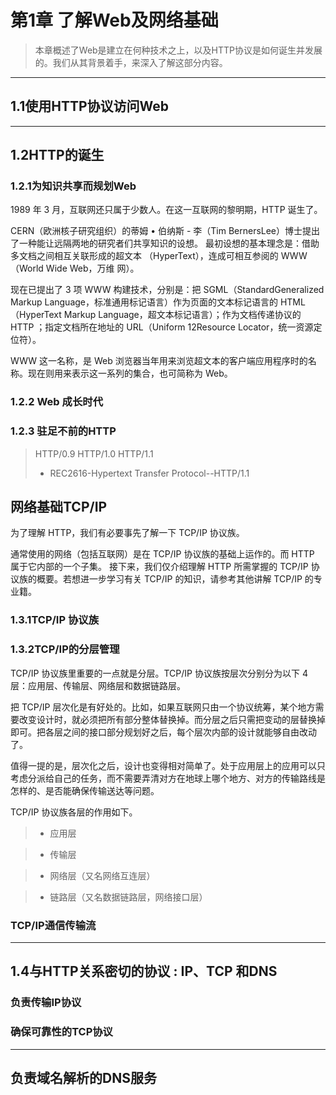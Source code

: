 # 第1章 了解Web及网络基础
> 本章概述了Web是建立在何种技术之上，以及HTTP协议是如何诞生并发展的。我们从其背景着手，来深入了解这部分内容。
----
## 1.1使用HTTP协议访问Web
----
## 1.2HTTP的诞生
### 1.2.1为知识共享而规划Web
1989 年 3 月，互联网还只属于少数人。在这一互联网的黎明期，HTTP 诞生了。

CERN（欧洲核子研究组织）的蒂姆 • 伯纳斯 - 李（Tim BernersLee）博士提出了一种能让远隔两地的研究者们共享知识的设想。
最初设想的基本理念是：借助多文档之间相互关联形成的超文本
（HyperText），连成可相互参阅的 WWW（World Wide Web，万维
网）。

现在已提出了 3 项 WWW 构建技术，分别是：把 SGML（StandardGeneralized Markup Language，标准通用标记语言）作为页面的文本标记语言的 HTML（HyperText Markup Language，超文本标记语言）；作为文档传递协议的 HTTP ；指定文档所在地址的 URL（Uniform
12Resource Locator，统一资源定位符）。

WWW 这一名称，是 Web 浏览器当年用来浏览超文本的客户端应用程序时的名称。现在则用来表示这一系列的集合，也可简称为 Web。
### 1.2.2 Web 成长时代

### 1.2.3 驻足不前的HTTP
> HTTP/0.9
> HTTP/1.0
> HTTP/1.1
> * REC2616-Hypertext Transfer Protocol--HTTP/1.1
## 网络基础TCP/IP
为了理解 HTTP，我们有必要事先了解一下 TCP/IP 协议族。

通常使用的网络（包括互联网）是在 TCP/IP 协议族的基础上运作的。而 HTTP 属于它内部的一个子集。
接下来，我们仅介绍理解 HTTP 所需掌握的 TCP/IP 协议族的概要。若想进一步学习有关 TCP/IP 的知识，请参考其他讲解 TCP/IP 的专业籍。
### 1.3.1TCP/IP 协议族

### 1.3.2TCP/IP的分层管理
TCP/IP 协议族里重要的一点就是分层。TCP/IP 协议族按层次分别分为以下 4 层：应用层、传输层、网络层和数据链路层。

把 TCP/IP 层次化是有好处的。比如，如果互联网只由一个协议统筹，某个地方需要改变设计时，就必须把所有部分整体替换掉。而分层之后只需把变动的层替换掉即可。把各层之间的接口部分规划好之后，每个层次内部的设计就能够自由改动了。

值得一提的是，层次化之后，设计也变得相对简单了。处于应用层上的应用可以只考虑分派给自己的任务，而不需要弄清对方在地球上哪个地方、对方的传输路线是怎样的、是否能确保传输送达等问题。

TCP/IP 协议族各层的作用如下。

>* 应用层

>* 传输层

>* 网络层（又名网络互连层）

>* 链路层（又名数据链路层，网络接口层）
### TCP/IP通信传输流
----
## 1.4与HTTP关系密切的协议 : IP、TCP 和DNS
### 负责传输IP协议

### 确保可靠性的TCP协议
----
## 负责域名解析的DNS服务

